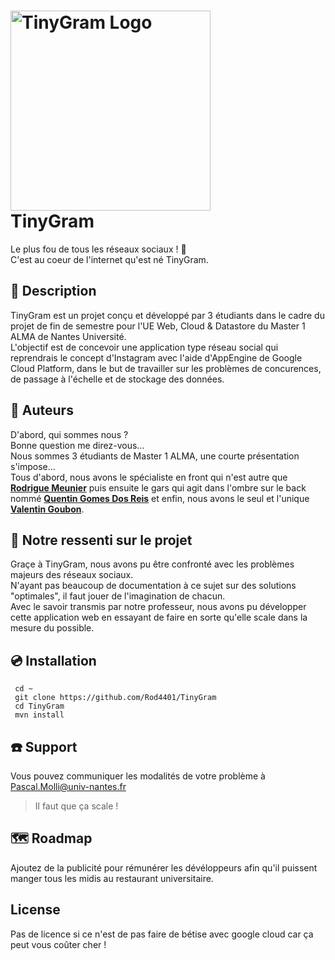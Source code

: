 <h1>
 <img src="https://github.com/Rod4401/TinyGram/blob/f4a5b0021d2b124345ef0f746495068a22cd6717/src/main/webapp/icon.ico" width="320" alt="TinyGram Logo"><br>
 <strong>TinyGram</strong>
</h1>

Le plus fou de tous les réseaux sociaux ! :exploding_head: \
C'est au coeur de l'internet qu'est né TinyGram.

## :memo: Description
TinyGram est un projet conçu et développé par 3 étudiants dans le cadre du projet de fin de semestre pour l'UE Web, Cloud & Datastore du Master 1 ALMA de Nantes Université.\
L'objectif est de concevoir une application type réseau social qui reprendrais le concept d'Instagram avec l'aide d'AppEngine de Google Cloud Platform, dans le but de travailler sur les problèmes de concurences, de passage à l'échelle et de stockage des données.

## :busts_in_silhouette: Auteurs
D'abord, qui sommes nous ?\
Bonne question me direz-vous...\
Nous sommes 3 étudiants de Master 1 ALMA, une courte présentation s'impose...\
Tous d'abord, nous avons le spécialiste en front qui n'est autre que **[Rodrigue Meunier](https://github.com/Rod4401)** puis ensuite le gars qui agit dans l'ombre sur le back nommé **[Quentin Gomes Dos Reis](https://github.com/QGDev)** et enfin, nous avons le seul et l'unique **[Valentin Goubon](https://github.com/TinkyValou)**.

## :speech_balloon: Notre ressenti sur le projet
Graçe à TinyGram, nous avons pu être confronté avec les problèmes majeurs des réseaux sociaux. \
N'ayant pas beaucoup de documentation à ce sujet sur des solutions "optimales", il faut jouer de l'imagination de chacun. \
Avec le savoir transmis par notre professeur, nous avons pu développer cette application web en essayant de faire en sorte qu'elle scale dans la mesure du possible.

## :cd: Installation
```
 cd ~
 git clone https://github.com/Rod4401/TinyGram
 cd TinyGram
 mvn install
```

## :phone: Support
Vous pouvez communiquer les modalités de votre problème à Pascal.Molli@univ-nantes.fr
> Il faut que ça scale !

## :world_map: Roadmap
Ajoutez de la publicité pour rémunérer les dévéloppeurs afin qu'il puissent manger tous les midis au restaurant universitaire.

## License
Pas de licence si ce n'est de pas faire de bétise avec google cloud car ça peut vous coûter cher !
